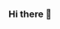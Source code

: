 ### Hi there 👋

<!--
**Jenna-Wendy/Jenna-Wendy** is a ✨ _special_ ✨ repository because its `README.md` (this file) appears on your GitHub profile.

Hi, I'm Jenna!
A  student from SAYNA.
For the moment, I am on GitHub in order to deposit my projects, necessary for my learning.
I am still a beginner but ... We'll see what happens in the future!
